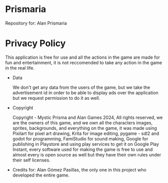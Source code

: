 # Prismaria
Repository for: Alan Prismaria


# Privacy Policy

This application is free for use and all the actions in the game are made for fun and entertainment,
it is not reccomended to take any action in the game in the real life.

- Data

  We don't get any data from the users of the game, but we take the advertisement id in order to be
  able to display ads over the application but we request permission to do it as well.

- Copyright

  Copyright - Mystic Prisma and Alan Games 2024, All rights reserved, we are the owners of this game,
  and we own all the characters images, sprites, backgrounds, and everything on the game, it was made
  using Pixilart for pixel art drawing, Krita for image editing, pygame - sdl2 and godot for programming,
  FamiStudio for sound making, Google for publishing in Playstore and using play services to get it on
  Google Play Instant, every software used for making the game is free to use and almost every is
  open source as well but they have their own rules under their self licenses.

- Credits for: Alan Gómez Pasillas, the only one in this project who developed the entire game. 
